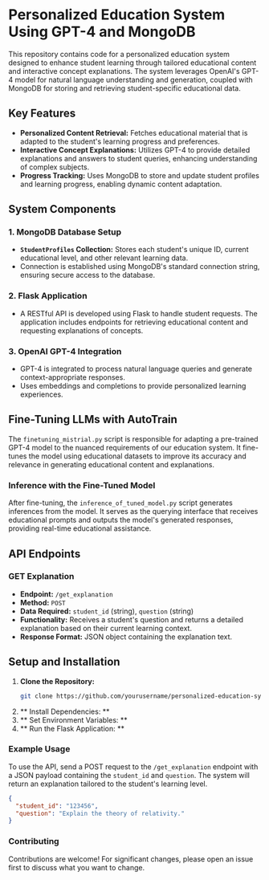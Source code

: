 # Personalized Education System Using GPT-4 and MongoDB

This repository contains code for a personalized education system designed to enhance student learning through tailored educational content and interactive concept explanations. The system leverages OpenAI's GPT-4 model for natural language understanding and generation, coupled with MongoDB for storing and retrieving student-specific educational data.

## Key Features

- **Personalized Content Retrieval:** Fetches educational material that is adapted to the student's learning progress and preferences.
- **Interactive Concept Explanations:** Utilizes GPT-4 to provide detailed explanations and answers to student queries, enhancing understanding of complex subjects.
- **Progress Tracking:** Uses MongoDB to store and update student profiles and learning progress, enabling dynamic content adaptation.

## System Components

### 1. MongoDB Database Setup
- **`StudentProfiles` Collection:** Stores each student's unique ID, current educational level, and other relevant learning data.
- Connection is established using MongoDB's standard connection string, ensuring secure access to the database.

### 2. Flask Application
- A RESTful API is developed using Flask to handle student requests. The application includes endpoints for retrieving educational content and requesting explanations of concepts.

### 3. OpenAI GPT-4 Integration
- GPT-4 is integrated to process natural language queries and generate context-appropriate responses.
- Uses embeddings and completions to provide personalized learning experiences.

## Fine-Tuning LLMs with AutoTrain

The `finetuning_mistrial.py` script is responsible for adapting a pre-trained GPT-4 model to the nuanced requirements of our education system. It fine-tunes the model using educational datasets to improve its accuracy and relevance in generating educational content and explanations.

### Inference with the Fine-Tuned Model

After fine-tuning, the `inference_of_tuned_model.py` script generates inferences from the model. It serves as the querying interface that receives educational prompts and outputs the model's generated responses, providing real-time educational assistance.

## API Endpoints

### GET Explanation
- **Endpoint:** `/get_explanation`
- **Method:** `POST`
- **Data Required:** `student_id` (string), `question` (string)
- **Functionality:** Receives a student's question and returns a detailed explanation based on their current learning context.
- **Response Format:** JSON object containing the explanation text.

## Setup and Installation

1. **Clone the Repository:**
   ```bash
   git clone https://github.com/yourusername/personalized-education-system.git

2. ** Install Dependencies: **
3. ** Set Environment Variables: **
4. ** Run the Flask Application: **

### Example Usage 
To use the API, send a POST request to the `/get_explanation` endpoint with a JSON payload containing the `student_id` and `question`. The system will return an explanation tailored to the student's learning level.
   ```json
   {
     "student_id": "123456",
     "question": "Explain the theory of relativity."
   }
   ```
### Contributing
Contributions are welcome! For significant changes, please open an issue first to discuss what you want to change.
